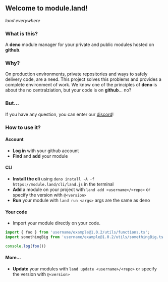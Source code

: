 ## Welcome to module.land!

*land everywhere*

### What is this?
A __deno__ module manager for your private and public modules hosted on __github__.

### Why?
On production environments, private repositories and ways to safely delivery code, are a need.
This project solves this problems and provides a complete environment of work.
We know one of the principles of __deno__ is about the no centralziation, but your code is on __github__... no?

### But...
If you have any question, you can enter our [discord](https://discord.gg/2eqenPy)!

### How to use it?
#### Account
- **Log in** with your github account
- **Find** and **add** your module
#### CLI
- **Install the cli** using `deno install -A -f https://module.land/cli/land.js` in the terminal
- **Add** a module on your project with `land add <username>/<repo>` or specify the version with `@<version>`
- **Run** your module with `land run <args>` args are the same as deno
#### Your code
- Import your module directly on your code.
```ts
import { foo } from 'username/example@1.0.2/utils/functions.ts';
import somethingBig from 'username/example@1.0.2/utils/somethingBig.ts';

console.log(foo())
```
#### More...
- **Update** your modules with `land update <username>/<repo>` or specify the version with `@<version>`
